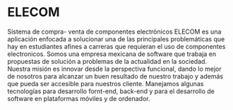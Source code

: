 # ELECOM
Sistema de compra- venta de componentes electrónicos
ELECOM es una aplicación enfocada a solucionar una de las principales problemáticas que hay en estudiantes afines a carreras que requieran el uso de componentes electronicos.
Somos una empresa mexicana de software que trabaja en propuestas de solución a problemas de la actualidad en la sociedad. Nuestra misión es innovar desde la perspectiva funcional, dando lo mejor de nosotros para alcanzar un buen resultado de nuestro trabajo y además que pueda ser accesible para nuestros cliente. Manejamos algunas tecnologías para desarrollo fornt-end, back-end y para el desarrollo de software en plataformas móviles y de ordenador.
